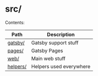 # src/

Contents:

| Path                 | Description             |
| -------------------- | ----------------------- |
| [gatsby/](gatsby/)   | Gatsby support stuff    |
| [pages/](pages/)     | Gatsby Pages            |
| [web/](web/)         | Main web stuff          |
| [helpers/](helpers/) | Helpers used everywhere |
